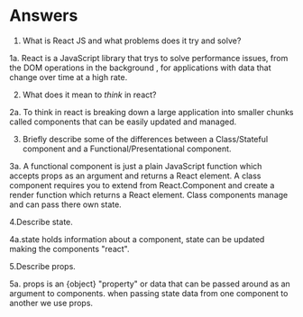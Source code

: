 # Answers

1.  What is React JS and what problems does it try and solve?

1a. React is a JavaScript library that trys to solve performance issues, from the DOM operations in the background , for applications with data that change over time at a high rate.

2.  What does it mean to _think_ in react?

2a. To think in react is breaking down a large application into smaller chunks called components that can be easily updated and managed.

3.  Briefly describe some of the differences between a Class/Stateful component and a Functional/Presentational component.

3a. A functional component is just a plain JavaScript function which accepts props as an argument and returns a React element. A class component requires you to extend from React.Component and create a render function which returns a React element. Class components manage and can pass there own state.

4.Describe state.

4a.state holds information about a component, state can be updated making the components "react".

5.Describe props.

5a. props is an {object} "property" or data that can be passed around as an argument to components. when passing state data from one component to another we use props.
